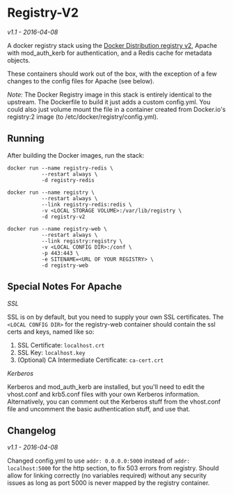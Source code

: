 Registry-V2
===========

_v1.1 - 2016-04-08_

A docker registry stack using the [Docker Distribution registry v2](https://github.com/docker/distribution/tree/master/registry), Apache with mod_auth_kerb for authentication, and a Redis cache for metadata objects.

These containers should work out of the box, with the exception of a few changes to the config files for Apache \(see below\).

_Note:_ The Docker Registry image in this stack is entirely identical to the upstream.  The Dockerfile to build it just adds a custom config.yml.  You could also just volume mount the file in a container created from Docker.io's registry:2 image \(to /etc/docker/registry/config.yml\).

## Running ##

After building the Docker images, run the stack:

    docker run --name registry-redis \
               --restart always \
               -d registry-redis
    
    docker run --name registry \
               --restart always \
               --link registry-redis:redis \
               -v <LOCAL STORAGE VOLUME>:/var/lib/registry \
               -d registry-v2

    docker run --name registry-web \
               --restart always \
               --link registry:registry \
               -v <LOCAL CONFIG DIR>:/conf \
               -p 443:443 \
               -e SITENAME=<URL OF YOUR REGISTRY> \
               -d registry-web
  
## Special Notes For Apache ##

_SSL_

SSL is on by default, but you need to supply your own SSL certificates.  The `<LOCAL CONFIG DIR>` for the registry-web container should contain the ssl certs and keys, named like so:

1. SSL Certificate:                        `localhost.crt`
2. SSL Key:	                           `localhost.key`
3. (Optional) CA Intermediate Certificate: `ca-cert.crt`


_Kerberos_

Kerberos and mod_auth_kerb are installed, but you'll need to edit the vhost.conf and krb5.conf files with your own Kerberos information.  Alternatively, you can comment out the Kerberos stuff from the vhost.conf file and uncomment the basic authentication stuff, and use that.

## Changelog ##

_v1.1 - 2016-04-08_

Changed config.yml to use `addr: 0.0.0.0:5000` instead of `addr: localhost:5000` for the http section, to fix 503 errors from registry.  Should allow for linking correctly \(no variables required\) without any security issues as long as port 5000 is never mapped by the registry container.
